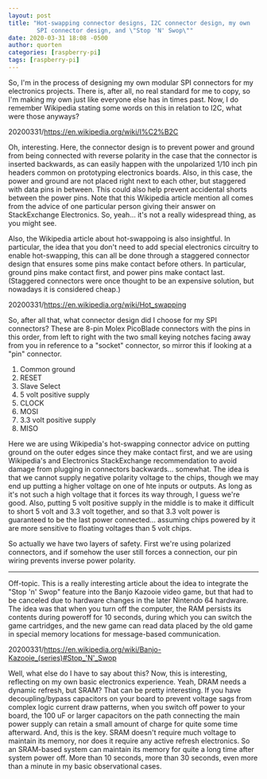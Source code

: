 ```yaml
---
layout: post
title: "Hot-swapping connector designs, I2C connector design, my own
        SPI connector design, and \"Stop 'N' Swop\""
date: 2020-03-31 18:08 -0500
author: quorten
categories: [raspberry-pi]
tags: [raspberry-pi]
---
```


So, I'm in the process of designing my own modular SPI connectors for
my electronics projects.  There is, after all, no real standard for me
to copy, so I'm making my own just like everyone else has in times
past.  Now, I do remember Wikipedia stating some words on this in
relation to I2C, what were those anyways?

20200331/https://en.wikipedia.org/wiki/I%C2%B2C

Oh, interesting.  Here, the connector design is to prevent power and
ground from being connected with reverse polarity in the case that the
connector is inserted backwards, as can easily happen with the
unpolarized 1/10 inch pin headers common on prototyping electronics
boards.  Also, in this case, the power and ground are not placed right
next to each other, but staggered with data pins in between.  This
could also help prevent accidental shorts between the power pins.
Note that this Wikipedia article mention all comes from the advice of
one particular person giving their answer on StackExchange
Electronics.  So, yeah... it's not a really widespread thing, as you
might see.

Also, the Wikipedia article about hot-swappoing is also insightful.
In particular, the idea that you don't need to add special electronics
circuitry to enable hot-swapping, this can all be done through a
staggered connector design that ensures some pins make contact before
others.  In particular, ground pins make contact first, and power pins
make contact last.  (Staggered connectors were once thought to be an
expensive solution, but nowadays it is considered cheap.)

<!-- more -->

20200331/https://en.wikipedia.org/wiki/Hot_swapping

So, after all that, what connector design did I choose for my SPI
connectors?  These are 8-pin Molex PicoBlade connectors with the pins
in this order, from left to right with the two small keying notches
facing away from you in reference to a "socket" connector, so mirror
this if looking at a "pin" connector.

1. Common ground
2. RESET
3. Slave Select
4. 5 volt positive supply
5. CLOCK
6. MOSI
7. 3.3 volt positive supply
8. MISO

Here we are using Wikipedia's hot-swapping connector advice on putting
ground on the outer edges since they make contact first, and we are
using Wikipedia's and Electronics StackExchange recommendation to
avoid damage from plugging in connectors backwards... somewhat.  The
idea is that we cannot supply negative polarity voltage to the chips,
though we may end up putting a higher voltage on one of hte inputs or
outputs.  As long as it's not such a high voltage that it forces its
way through, I guess we're good.  Also, putting 5 volt positive supply
in the middle is to make it difficult to short 5 volt and 3.3 volt
together, and so that 3.3 volt power is guaranteed to be the last
power connected... assuming chips powered by it are more sensitive to
floating voltages than 5 volt chips.

So actually we have two layers of safety.  First we're using polarized
connectors, and if somehow the user still forces a connection, our pin
wiring prevents inverse power polarity.

----------

Off-topic.  This is a really interesting article about the idea to
integrate the "Stop 'n' Swop" feature into the Banjo Kazooie video
game, but that had to be canceled due to hardware changes in the later
Nintendo 64 hardware.  The idea was that when you turn off the
computer, the RAM persists its contents during poweroff for 10
seconds, during which you can switch the game cartridges, and the new
game can read data placed by the old game in special memory locations
for message-based communication.

20200331/https://en.wikipedia.org/wiki/Banjo-Kazooie_(series)#Stop_'N'_Swop

Well, what else do I have to say about this?  Now, this is
interesting, reflecting on my own basic electronics experience.  Yeah,
DRAM needs a dynamic refresh, but SRAM?  That can be pretty
interesting.  If you have decoupling/bypass capacitors on your board
to prevent voltage sags from complex logic current draw patterns, when
you switch off power to your board, the 100 uF or larger capacitors on
the path connecting the main power supply can retain a small amount of
charge for quite some time afterward.  And, this is the key.  SRAM
doesn't require much voltage to maintain its memory, nor does it
require any active refresh electronics.  So an SRAM-based system can
maintain its memory for quite a long time after system power off.
More than 10 seconds, more than 30 seconds, even more than a minute in
my basic observational cases.
